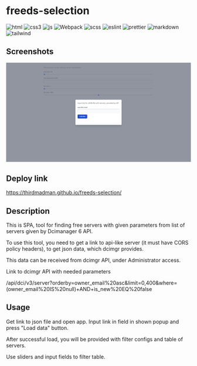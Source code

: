 # freeds-selection

![html](https://img.shields.io/badge/HTML5-E34F26?style=for-the-badge&logo=html5&logoColor=white) ![css3](https://img.shields.io/badge/CSS3-1572B6?style=for-the-badge&logo=css3&logoColor=white) ![js](https://img.shields.io/badge/JavaScript-F7DF1E?style=for-the-badge&logo=javascript&logoColor=black) ![Webpack](https://img.shields.io/badge/webpack-%238DD6F9.svg?style=for-the-badge&logo=webpack&logoColor=black) ![scss](https://img.shields.io/badge/SCss-CC6699?style=for-the-badge&logo=sass&logoColor=white) ![eslint](https://img.shields.io/badge/eslint-3A33D1?style=for-the-badge&logo=eslint&logoColor=white) ![prettier](https://img.shields.io/badge/prettier-1A2C34?style=for-the-badge&logo=prettier&logoColor=F7BA3E) ![markdown](https://img.shields.io/badge/Markdown-000000?style=for-the-badge&logo=markdown&logoColor=white) ![tailwind](https://img.shields.io/badge/Tailwind_CSS-38B2AC?style=for-the-badge&logo=tailwind-css&logoColor=white)

## Screenshots

![freeds-selection-input-popup-screen](freeds-selection-input-popup-screen.png)

## Deploy link

<https://thirdmadman.github.io/freeds-selection/>

## Description

This is SPA, tool for finding free servers with given parameters from list of servers given by Dcimanager 6 API.

To use this tool, you need to get a link to api-like server (it must have CORS policy headers), to get json data, which dcimgr provides.

This data can be received from dcimgr API, under Administrator access.

Link to dcimgr API with needed parameters

/api/dci/v3/server?orderby=owner_email%20asc&limit=0,400&where=(owner_email%20IS%20null)+AND+is_new%20EQ%20false

## Usage

Get link to json file and open app. Input link in field in shown popup and press "Load data" button.

After successful load, you will be provided with filter configs and table of servers.

Use sliders and input fields to filter table.


